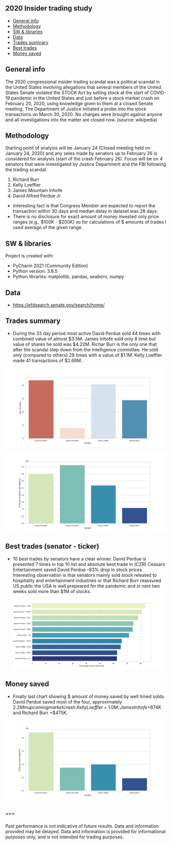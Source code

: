 ## 2020 Insider trading study
* [General info](#general-info)
* [Methodology](#methodology)
* [SW & libraries](#sw-&-libraries)
* [Data](#data)
* [Trades summary](#trades-summary)
* [Best trades](#best-trades)
* [Money saved](#money-saved)

## General info
The 2020 congressional insider trading scandal was a political scandal in the United States involving allegations that several members of the United States Senate violated the   STOCK Act by selling stock at the start of COVID-19 pandemic in the United States and just before a stock market crash on February 20, 2020, using knowledge given to them at a   closed Senate meeting. The Department of Justice initiated a probe into the stock transactions on March 30, 2020. No charges were brought against anyone and all investigations   into the matter are closed now. (source: wikipedia)
 
## Methodology
Starting point of analysis will be January 24 (Closed meeting held on January 24, 2020) and any seles made by senators up to February 26 is considered for analysis (start of the crash February 26). Focus will be on 4 senators that were investigated by Justice Department and the FBI following the trading scandal.
1) Richard Burr
2) Kelly Loeffler
3) James Mountain Inhofe
4) David Alfred Perdue Jr
* Interesting fact is that Congress Member are expected to report the transaction within 30 days and median delay in dataset was 28 days.
* There is no disclosure for exact amount of money invested only price ranges (e.g., $100K - $200K) so for calculations of $ amounts of trades I used average of the given range.

## SW & libraries
Project is created with:
* PyCharm 2021 (Community Edition)
* Python version: 3.8.5
* Python libraries: matplotlib, pandas, seaborn, numpy 

## Data
* https://efdsearch.senate.gov/search/home/

## Trades summary
* During the 33 day period most active David Perdue sold 44 times with combined value of almost $3.5M. James Inhofe sold only 8 time but value of shares he sold was $4.22M. Richar Burr is the only one that after the scandal step down from the intelligence committee. He sold only (compared to others) 29 times with a value of $1.1M. Kelly Loeffler made 41 transactions of $2.68M.

![Trades](https://github.com/vldmrmrv/2020-insider-trading-study/blob/master/charts/num%20of%20trades.png) 

![Amount](https://github.com/vldmrmrv/2020-insider-trading-study/blob/master/charts/amount%20of%20shares%20(M).png)

## Best trades (senator - ticker)
* 10 best trades by senators have a clear winner. David Perdue is presented 7 times in top 10 list and absolute best trade in (CZR) Ceasars Entertainment saved David Perdue -83% drop in stock prices. Interesting observation is that senators mainly sold stock releated to hospitality and entertainment industries or that Richard Burr reassured US public the USA is well prepeared for the pandemic and in next two weeks sold more than $1M of stocks.
![Best](https://github.com/vldmrmrv/2020-insider-trading-study/blob/master/charts/best%20trades.png) 

## Money saved
* Finally last chart showing $ amount of money saved by well timed solds. David Perdue saved most of the four, approximately $2.2M in upcoming market crash. Kelly Loeffler +1.0M, James Inhofe +$874K and Richard Burr +$475K.

![Saved](https://github.com/vldmrmrv/2020-insider-trading-study/blob/master/charts/saved%20in%20millions.png)

## ---
Past performance is not indicative of future results. Data and information provided may be delayed. Data and information is provided for informational purposes only, and is not intended for trading purposes.
